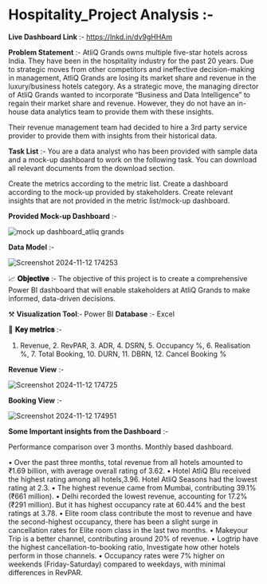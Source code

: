 # **Hospitality_Project Analysis** :-

**Live Dashboard Link** :- https://lnkd.in/dv9gHHAm

**Problem Statement** :-
AtliQ Grands owns multiple five-star hotels across India. They have been in the hospitality industry for the past 20 years. Due to strategic moves from other competitors and ineffective decision-making in management, AtliQ Grands are losing its market share and revenue in the luxury/business hotels category. As a strategic move, the managing director of AtliQ Grands wanted to incorporate “Business and Data Intelligence” to regain their market share and revenue. However, they do not have an in-house data analytics team to provide them with these insights.

Their revenue management team had decided to hire a 3rd party service provider to provide them with insights from their historical data.

**Task List** :-
You are a data analyst who has been provided with sample data and a mock-up dashboard to work on the following task. You can download all relevant documents from the download section.

Create the metrics according to the metric list.
Create a dashboard according to the mock-up provided by stakeholders.
Create relevant insights that are not provided in the metric list/mock-up dashboard.

**Provided Mock-up Dashboard** :-

![mock up dashboard_atliq grands](https://github.com/user-attachments/assets/1dcda6e5-2cc4-4d52-8100-bdf4d27f107a)

**Data Model** :-

![Screenshot 2024-11-12 174253](https://github.com/user-attachments/assets/54c7520d-1b8e-4ae1-8e33-10de3da008c1)


📈 **𝐎𝐛𝐣𝐞𝐜𝐭𝐢𝐯𝐞** :-
The objective of this project is to create a comprehensive Power BI dashboard that will enable stakeholders at AtliQ Grands to make informed, data-driven decisions.

⚒️ **Visualization Tool**:- Power BI
 **Database** :- Excel

📌 **𝐊𝐞𝐲 𝐦𝐞𝐭𝐫𝐢𝐜𝐬** :-
1. Revenue, 2. RevPAR, 3. ADR, 4. DSRN, 5. Occupancy %, 6. Realisation %, 7. Total Booking, 10. DURN, 11. DBRN, 12. Cancel Booking %
 
**Revenue View** :-

![Screenshot 2024-11-12 174725](https://github.com/user-attachments/assets/3d13ddcc-497a-4777-a96c-07e70067719c)


**Booking View** :-

![Screenshot 2024-11-12 174951](https://github.com/user-attachments/assets/37ea6630-f4ad-4b3d-a831-c63eedab8613)



**Some Important insights from the Dashboard** :-

Performance comparison over 3 months. Monthly based dashboard.

• Over the past three months, total revenue from all hotels amounted to ₹1.69 billion, with average overall rating of 3.62.
• Hotel AtliQ Blu received the highest rating among all hotels,3.96. Hotel AtliQ Seasons had the lowest rating at 2.3.
• The highest revenue came from Mumbai, contributing 39.1% (₹661 million).
• Delhi recorded the lowest revenue, accounting for 17.2% (₹291 million). But it has highest occupancy rate at 60.44% and the best ratings at 3.78.
• Elite room class contribute the most to revenue and have the second-highest occupancy, there has been a slight surge in cancellation rates for Elite room class in the last two months.
• Makeyour Trip is a better channel, contributing around 20% of revenue.
• Logtrip have the highest cancellation-to-booking ratio, Investigate how other hotels perform in those channels. 
• Occupancy rates were 7% higher on weekends (Friday-Saturday) compared to weekdays, with minimal differences in RevPAR.








